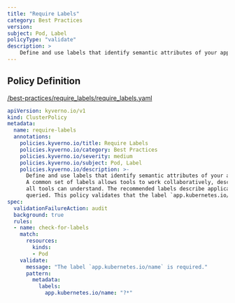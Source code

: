 ```yaml
---
title: "Require Labels"
category: Best Practices
version: 
subject: Pod, Label
policyType: "validate"
description: >
    Define and use labels that identify semantic attributes of your application or Deployment. A common set of labels allows tools to work collaboratively, describing objects in a common manner that all tools can understand. The recommended labels describe applications in a way that can be queried. This policy validates that the label `app.kubernetes.io/name` is specified with some value.
---
```


## Policy Definition
<a href="https://github.com/JimBugwadia/kyverno-policies/raw/fix_annotations//best-practices/require_labels/require_labels.yaml" target="-blank">/best-practices/require_labels/require_labels.yaml</a>

```yaml
apiVersion: kyverno.io/v1
kind: ClusterPolicy
metadata:
  name: require-labels
  annotations:
    policies.kyverno.io/title: Require Labels
    policies.kyverno.io/category: Best Practices
    policies.kyverno.io/severity: medium
    policies.kyverno.io/subject: Pod, Label
    policies.kyverno.io/description: >-
      Define and use labels that identify semantic attributes of your application or Deployment.
      A common set of labels allows tools to work collaboratively, describing objects in a common manner that
      all tools can understand. The recommended labels describe applications in a way that can be
      queried. This policy validates that the label `app.kubernetes.io/name` is specified with some value.
spec:
  validationFailureAction: audit
  background: true
  rules:
  - name: check-for-labels
    match:
      resources:
        kinds:
        - Pod
    validate:
      message: "The label `app.kubernetes.io/name` is required."
      pattern:
        metadata:
          labels:
            app.kubernetes.io/name: "?*"
```
